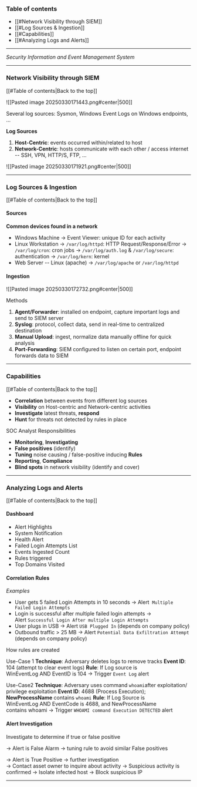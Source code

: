 ### Table of contents
- [[#Network Visibility through SIEM]]
- [[#Log Sources & Ingestion]]
- [[#Capabilities]]
- [[#Analyzing Logs and Alerts]]

___
*Security Information and Event Management System*

___
### Network Visibility through SIEM
[[#Table of contents|Back to the top]]


![[Pasted image 20250330171443.png#center|500]]

Several log sources: Sysmon, Windows Event Logs on Windows endpoints, ...

**Log Sources**
1. **Host-Centric**: events occurred within/related to host
2. **Network-Centric**: hosts communicate with each other / access internet -- SSH, VPN, HTTP/S, FTP, ...

![[Pasted image 20250330171921.png#center|500]]

___
### Log Sources & Ingestion
[[#Table of contents|Back to the top]]

#### Sources

**Common devices found in a network**

- Windows Machine
	$\rightarrow$ Event Viewer: unique ID for each activity
- Linux Workstation
	$\rightarrow$ `/var/log/httpd`: HTTP Request/Response/Error
	$\rightarrow$ `/var/log/cron`: cron jobs
	$\rightarrow$  `/var/log/auth.log` & `/var/log/secure`: authentication
	$\rightarrow$  `/var/log/kern`: kernel
- Web Server -- Linux (apache)
	$\rightarrow$ `/var/log/apache` or `/var/log/httpd`

#### Ingestion

![[Pasted image 20250330172732.png#center|500]]

Methods
1. **Agent/Forwarder**: installed on endpoint, capture important logs and send to SIEM server
2. **Syslog**: protocol, collect data, send in real-time to centralized destination
3. **Manual Upload**: ingest, normalize data manually offline for quick analysis
4. **Port-Forwarding**: SIEM configured to listen on certain port, endpoint forwards data to SIEM

___
### Capabilities
[[#Table of contents|Back to the top]]

- **Correlation** between events from different log sources
- **Visibility** on Host-centric and Network-centric activities
- **Investigate** latest threats, **respond**
- **Hunt** for threats not detected by rules in place

SOC Analyst Responsibilities
- **Monitoring**, **Investigating**
- **False positives** (identify)
- **Tuning** noise causing / false-positive inducing **Rules**
- **Reporting**, **Compliance**
- **Blind spots** in network visibility (identify and cover)

___
### Analyzing Logs and Alerts
[[#Table of contents|Back to the top]]

#### Dashboard

- Alert Highlights
- System Notification
- Health Alert
- Failed Login Attempts List
- Events Ingested Count
- Rules triggered
- Top Domains Visited

#### Correlation Rules

*Examples*
- User gets 5 failed Login Attempts in 10 seconds $\rightarrow$ Alert  `Multiple Failed Login Attempts`
- Login is successful after multiple failed login attempts $\rightarrow$ Alert `Successful Login After multiple Login Attempts`
- User plugs in USB $\rightarrow$ Alert `USB Plugged In` (depends on company policy)
- Outbound traffic > 25 MB $\rightarrow$ Alert `Potential Data Exfiltration Attempt` (depends on company policy)

How rules are created

Use-Case 1
**Technique**: Adversary deletes logs to remove tracks
**Event ID**: 104 (attempt to clear event logs)
**Rule**: If Log source is WinEventLog AND EventID is 104 $\rightarrow$ Trigger `Event Log` alert

Use-Case2
**Technique**: Adversary uses command `whoami`after exploitation/ privilege exploitation
**Event ID**: 4688 (Process Execution); **NewProcessName** contains `whoami`
**Rule**: If Log Source is WinEventLog AND EventCode is 4688, and NewProcessName contains whoami $\rightarrow$ Trigger `WHOAMI command Execution DETECTED` alert

#### Alert Investigation

Investigate to determine if true or false positive

$\rightarrow$ Alert is False Alarm $\rightarrow$ tuning rule to avoid similar False positives

$\rightarrow$ Alert is True Positive $\rightarrow$ further investigation  
$\rightarrow$ Contact asset owner to inquire about activity
$\rightarrow$ Suspicious activity is confirmed $\rightarrow$ Isolate infected host
$\rightarrow$ Block suspicious IP

___